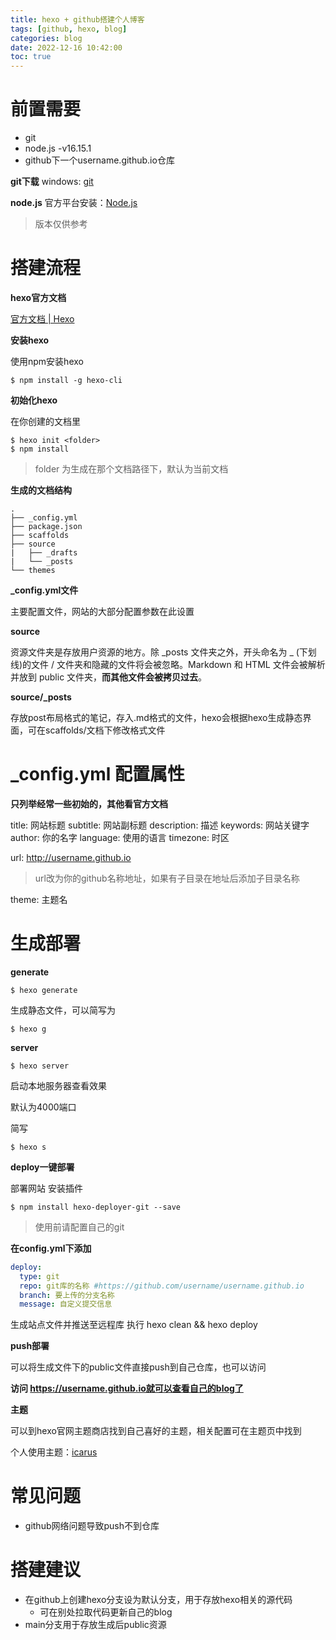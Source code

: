 ```yaml
---
title: hexo + github搭建个人博客
tags: [github, hexo, blog]
categories: blog
date: 2022-12-16 10:42:00
toc: true
---
```

# 前置需要

* git
* node.js -v16.15.1
* github下一个username.github.io仓库

**git下载**
windows: [git](https://git-scm.com/download/win)

**node.js**
官方平台安装：[Node.js](https://nodejs.org/en/download/)

> 版本仅供参考

# 搭建流程

**hexo官方文档**

[官方文档 | Hexo](https://hexo.io/zh-cn/docs/)

**安装hexo**

使用npm安装hexo

```
$ npm install -g hexo-cli
```

**初始化hexo**

在你创建的文档里

```
$ hexo init <folder>
$ npm install
```

> folder 为生成在那个文档路径下，默认为当前文档

**生成的文档结构**

```
.
├── _config.yml
├── package.json
├── scaffolds
├── source
|   ├── _drafts
|   └── _posts
└── themes
```

**_config.yml文件**

主要配置文件，网站的大部分配置参数在此设置

**source**

资源文件夹是存放用户资源的地方。除 _posts 文件夹之外，开头命名为 _ (下划线)的文件 / 文件夹和隐藏的文件将会被忽略。Markdown 和 HTML 文件会被解析并放到 public 文件夹，**而其他文件会被拷贝过去**。

**source/_posts**

存放post布局格式的笔记，存入.md格式的文件，hexo会根据hexo生成静态界面，可在scaffolds/文档下修改格式文件

# _config.yml 配置属性

**只列举经常一些初始的，其他看官方文档**

title: 网站标题
subtitle: 网站副标题
description: 描述
keywords: 网站关键字
author: 你的名字
language: 使用的语言
timezone: 时区

url: http://username.github.io

> url改为你的github名称地址，如果有子目录在地址后添加子目录名称

theme: 主题名

# 生成部署

**generate**

```
$ hexo generate
```

生成静态文件，可以简写为

```
$ hexo g
```

**server**

```
$ hexo server
```

启动本地服务器查看效果

默认为4000端口

简写

```
$ hexo s
```

**deploy一键部署**

部署网站
安装插件

```
$ npm install hexo-deployer-git --save
```

> 使用前请配置自己的git

**在config.yml下添加**

```yml
deploy:
  type: git
  repo: git库的名称 #https://github.com/username/username.github.io
  branch: 要上传的分支名称
  message: 自定义提交信息
```

生成站点文件并推送至远程库
执行 hexo clean && hexo deploy

**push部署**

可以将生成文件下的public文件直接push到自己仓库，也可以访问

**访问 https://username.github.io就可以查看自己的blog了**

**主题**

可以到hexo官网主题商店找到自己喜好的主题，相关配置可在主题页中找到

个人使用主题：[icarus](https://github.com/ppoffice/hexo-theme-icarus)

# 常见问题

* github网络问题导致push不到仓库

# 搭建建议

* 在github上创建hexo分支设为默认分支，用于存放hexo相关的源代码
  * 可在别处拉取代码更新自己的blog
* main分支用于存放生成后public资源
